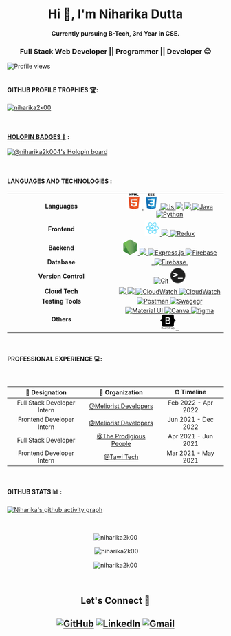 
<h1 align="center">Hi 👋, I'm Niharika Dutta</h1>
<h4 align="center">Currently pursuing B-Tech, 3rd Year in CSE.</h4>
<h3 align="center"> <b>Full Stack Web Developer || Programmer || Developer 😊</b></h3>

![Profile views](https://gpvc.arturio.dev/niharika2k00)
<br/><br/>

#### GITHUB PROFILE TROPHIES 🏆:

<p align="left"> <a href="https://github.com/ryo-ma/github-profile-trophy"><img src="https://github-profile-trophy.vercel.app/?username=niharika2k00" alt="niharika2k00" /></a> </p>

<br/>

#### [HOLOPIN BADGES 📍](https://www.holopin.io/@niharika2k004) :
[![@niharika2k004's Holopin board](https://holopin.me/niharika2k004)](https://holopin.io/@niharika2k004)

<br/>

#### LANGUAGES AND TECHNOLOGIES :

<table width="100%">
<tr align="center">
<td width="545"><strong>Languages</strong></td>
<td width="466">
	<a href="https://html.com/" target="_blank"> <img alt="HTML5" width="36px" src="https://raw.githubusercontent.com/github/explore/80688e429a7d4ef2fca1e82350fe8e3517d3494d/topics/html/html.png" /> </a>
	<a href="https://developer.mozilla.org/en-US/docs/Web/CSS" target="_blank"> <img alt="CSS3" width="36px" src="https://raw.githubusercontent.com/github/explore/80688e429a7d4ef2fca1e82350fe8e3517d3494d/topics/css/css.png" /> </a>
    <a href="https://javascript.com" target="_blank"> <img alt="Js" width="36px" src="https://img.icons8.com/color/48/000000/javascript--v1.png"/> </a>
	<a href="https://typescript.com" target="_blank"> <img width="36px" src="https://img.icons8.com/color/50/000000/typescript.png"/> </a>
	<a href="https://isocpp.org/" target="_blank"> <img width="36px" src="https://img.icons8.com/color/48/000000/c-plus-plus-logo.png"/> </a>
	<a href="https://docs.oracle.com/en/java/" target="_blank"> <img width="36px" src="https://img.icons8.com/color/48/000000/java.png" alt="Java"/> </a>
	<a href="https://docs.python.org/3/" target="_blank"> <img width="36px" src="https://img.icons8.com/color/48/000000/python.png" alt="Python"/> </a>
</td>
</tr>

<tr align="center">
<td width="50%"><strong>Frontend</strong></td>
<td width="50%">
	<a href="https://reactjs.org/" target="_blank"> <img width="36px" src="https://raw.githubusercontent.com/github/explore/80688e429a7d4ef2fca1e82350fe8e3517d3494d/topics/react/react.png" /> </a>
<a href="https://www.redhat.com/en/topics/api/what-is-a-rest-api" target="_blank"> <img src="https://img.icons8.com/color/48/000000/api-settings.png"/> </a>
	<a href="https://redux.js.org/introduction/getting-started" target="_blank"> <img alt="Redux" width="36px" src="https://img.icons8.com/color/48/000000/redux.png"/> </a>
</td>
</tr>

<tr align="center">
<td width="50%"><strong>Backend</strong></td>
<td width="50%">
   <a href="https://nodejs.org/en/docs/" target="_blank">  <img alt="Node.js" width="36px" src="https://raw.githubusercontent.com/github/explore/80688e429a7d4ef2fca1e82350fe8e3517d3494d/topics/nodejs/nodejs.png" /> </a>
	<a href="https://nodejs.org/en/docs/" target="_blank"> <img src="https://img.icons8.com/color/48/000000/nodejs.png"/> </a>
	<a href="https://devdocs.io/express/" target="_blank"> <img alt="Express.js" width="36px" src="https://img.icons8.com/color/48/000000/js.png" /> </a>
	<a href="https://console.firebase.google.com/" target="_blank"> <img alt="Firebase" width="36px" src="https://img.icons8.com/color/48/000000/google-firebase-console.png"/> </a>
</td>
</tr>

<tr align="center">
<td width="50%"><strong>Database</strong></td>
<td width="50%">
	<a href="https://www.mongodb.com/" target="_blank"> <img src="https://img.icons8.com/color/48/000000/mongodb.png" alt="" width="38px" /> </a>
	<a href="https://www.mysql.com/" target="_blank"> <img src="https://img.icons8.com/color/48/000000/mysql-logo.png" alt="" width="40px" /> </a>
	<a href="https://console.firebase.google.com/" target="_blank"> <img alt="Firebase" width="36px" src="https://img.icons8.com/color/48/000000/google-firebase-console.png"/> </a>
	<a href="https://www.postgresql.org/docs/9.4/" target="_blank"> <img src="https://www.postgresql.org/media/img/about/press/elephant.png" alt="" width="40px" /> </a>
</td>
</tr>

<tr align="center">
<td width="50%"><strong>Version Control</strong></td>
<td width="50%">
   <a href="https://git-scm.com/" target="_blank">  <img alt="Git" width="40px" src="https://img.icons8.com/color/64/000000/git.png"/> </a>
	<a href="" target="_blank"> <img alt="Terminal" width="36px" src="https://raw.githubusercontent.com/github/explore/80688e429a7d4ef2fca1e82350fe8e3517d3494d/topics/terminal/terminal.png" /> </a>
</td>
</tr>

<tr align="center">
<td width="50%"><strong>Cloud Tech</strong></td>
<td width="50%">
	<a href="https://aws.amazon.com/" target="_blank"> <img width="36px" src="https://img.icons8.com/color/48/000000/amazon-web-services.png"/> </a>
    <a href="https://en.wikipedia.org/wiki/AWS_Lambda" target="_blank"> <img width = "36px" src="https://img.icons8.com/color/48/000000/lambda.png"  /> </a>
	<a href="https://aws.amazon.com/cloudwatch/" target="_blank"> <img src="https://www.vectorlogo.zone/logos/amazon_cloudwatch/amazon_cloudwatch-icon.svg" alt="CloudWatch" width="36px" /> </a>
		<a href="https://aws.amazon.com/cloudwatch/" target="_blank"> <img src="https://www.vectorlogo.zone/logos/socketio/socketio-icon.svg" alt="CloudWatch" width="36px" /> </a>
</td>
</tr>

<tr align="center">
<td width="50%"><strong>Testing Tools</strong></td>
<td width="50%">
	<a href="https://postman.com" target="_blank"> <img src="https://www.vectorlogo.zone/logos/getpostman/getpostman-icon.svg" alt="Postman" width="36px" /> </a>
	<a href="https://swagger.io/" target="_blank"> <img src="https://img.icons8.com/color/48/000000/cloud-function.png" alt="Swagegr" width="42px" /> </a>
</td>
</tr>

<tr align="center">
<td width="50%"><strong>Others</strong></td>
<td width="50%">
    <a href="https://mui.com/" target="_blank" > <img src="https://cdn.worldvectorlogo.com/logos/material-ui-1.svg"  alt="Material UI" width="36px" /> </a>
	<a href="https://www.canva.com/" target="_blank" > <img src="https://www.vectorlogo.zone/logos/canva/canva-ar21.svg" alt="Canva" width="46px" /> </a>
	<a href="https://www.figma.com/" target="_blank" > <img src="https://www.vectorlogo.zone/logos/figma/figma-icon.svg" alt="figma" width="40" height="36"/> </a>
	<a href="https://getbootstrap.com/" target="_blank" > <img src="https://raw.githubusercontent.com/devicons/devicon/master/icons/bootstrap/bootstrap-plain-wordmark.svg" alt="" width="36px" /> </a>
	<a href="https://www.mysql.com/" target="_blank"> <img src="https://img.icons8.com/color/48/000000/sql.png" alt="" width="38px" /> </a>
	<a href="https://cloudinary.com/" target="_blank"> <img src="https://yktoo.solutions/images/logos/cloudinary-logo.png" alt="" width="46px" /> </a>
	<!-- <a href="" target="_blank"> <img src="" alt="" width="36px" /> </a>  -->
	<!-- <a href="" target="_blank"> <img src="" alt="" width="36px" /> </a> 					 -->
</td>
</tr>
</table>

<br/>

#### PROFESSIONAL EXPERIENCE 💻:

<br/>

|       💼 Designation        |                                    🏢 Organization                                    |     ⏰ Timeline     |
| :-------------------------: | :-----------------------------------------------------------------------------------: | :-----------------: |
| Full Stack Developer Intern | [@Meliorist Developers](https://www.linkedin.com/company/meliorist-developers/about/) | Feb 2022 - Apr 2022 |
|  Frontend Developer Intern  | [@Meliorist Developers](https://www.linkedin.com/company/meliorist-developers/about/) | Jun 2021 - Dec 2022 |
|    Full Stack Developer     |    [@The Prodigious People](https://www.linkedin.com/company/theprodigiouspeople/)    | Apr 2021 - Jun 2021 |
|  Frontend Developer Intern  |               [@Tawi Tech](https://www.linkedin.com/company/koyo-soft/)               | Mar 2021 - May 2021 |

<br/>

#### GITHUB STATS 📊 :

[![Niharika's github activity graph](https://github-readme-activity-graph.cyclic.app/graph?username=niharika2k00&theme=react-dark)](https://github.com/niharika2k00/github-readme-activity-graph)



<br/>
<div align=center>
<p><img align="center" src="https://github-readme-stats.vercel.app/api/top-langs?username=niharika2k00&show_icons=true&locale=en&layout=compact" alt="niharika2k00" /></p>

<p>&nbsp;<img align="center" src="https://github-readme-stats.vercel.app/api?username=niharika2k00&show_icons=true&locale=en" alt="niharika2k00" /></p>

<p><img align="center" src="https://github-readme-streak-stats.herokuapp.com/?user=niharika2k00&" alt="niharika2k00" /></p>
</div>


<br/>
<h2 align="center">Let's Connect 🤝<h2>
<p align="center" backgroud="./images/mid.png">
	<a href="https://github.com/niharika2k00"><img src="https://img.icons8.com/bubbles/50/000000/github.png" alt="GitHub"/></a>
	<a href="https://www.linkedin.com/in/niharika-dutta-ab40a11a6/"><img src="https://img.icons8.com/bubbles/50/000000/linkedin.png" alt="LinkedIn"/></a>
	<a href="dniharika16@gmail.com"><img src="https://img.icons8.com/bubbles/50/000000/gmail.png" alt="Gmail"/></a>
	<!-- <a href=""><img src="https://img.icons8.com/bubbles/50/000000/instagram.png" alt="Instagram"/></a> -->
</p>






<!--
**niharika2k00/niharika2k00** is a ✨ _special_ ✨ repository because its `README.md` (this file) appears on your GitHub profile.

Here are some ideas to get you started:

- 🔭 I’m currently working on ...
- 🌱 I’m currently learning ...
- 👯 I’m looking to collaborate on ...
- 🤔 I’m looking for help with ...
- 💬 Ask me about ...
- 📫 How to reach me: ...
- 😄 Pronouns: ...
- ⚡ Fun fact: ...
-->
